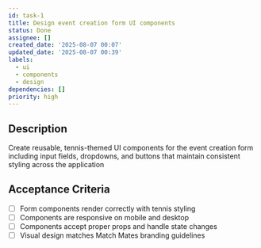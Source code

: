 ```yaml
---
id: task-1
title: Design event creation form UI components
status: Done
assignee: []
created_date: '2025-08-07 00:07'
updated_date: '2025-08-07 00:39'
labels:
  - ui
  - components
  - design
dependencies: []
priority: high
---
```


## Description

Create reusable, tennis-themed UI components for the event creation form including input fields, dropdowns, and buttons that maintain consistent styling across the application

## Acceptance Criteria

- [ ] Form components render correctly with tennis styling
- [ ] Components are responsive on mobile and desktop
- [ ] Components accept proper props and handle state changes
- [ ] Visual design matches Match Mates branding guidelines
